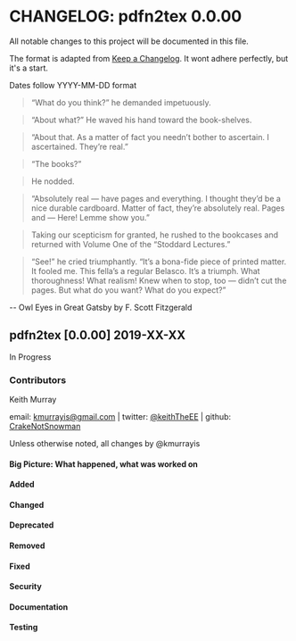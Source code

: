 

# CHANGELOG: pdfn2tex 0.0.00
All notable changes to this project will be documented in this file.

The format is adapted from [Keep a Changelog](http://keepachangelog.com/en/1.0.0/).
It wont adhere perfectly, but it's a start. 


Dates follow YYYY-MM-DD format


> “What do you think?” he demanded impetuously.

> “About what?” He waved his hand toward the book-shelves.

> “About that. As a matter of fact you needn’t bother to ascertain. I ascertained. They’re real.”

> “The books?”

> He nodded.

> “Absolutely real — have pages and everything. I thought they’d be a nice durable cardboard. Matter of fact, they’re absolutely real. Pages and — Here! Lemme show you.”

> Taking our scepticism for granted, he rushed to the bookcases and returned with Volume One of the “Stoddard Lectures.”

> “See!” he cried triumphantly. “It’s a bona-fide piece of printed matter. It fooled me. This fella’s a regular Belasco. It’s a triumph. What thoroughness! What realism! Knew when to stop, too — didn’t cut the pages. But what do you want? What do you expect?”

-- Owl Eyes in Great Gatsby by F. Scott Fitzgerald


## pdfn2tex [0.0.00] 2019-XX-XX
In Progress
### Contributors
Keith Murray

email: kmurrayis@gmail.com |
twitter: [@keithTheEE](https://twitter.com/keithTheEE) |
github: [CrakeNotSnowman](https://github.com/CrakeNotSnowman)

Unless otherwise noted, all changes by @kmurrayis

#### Big Picture: What happened, what was worked on


#### Added
#### Changed
#### Deprecated
#### Removed
#### Fixed
#### Security
#### Documentation
#### Testing

